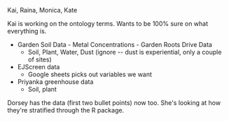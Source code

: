 Kai, Raina, Monica, Kate

Kai is working on the ontology terms. Wants to be 100% sure on what everything is.

* Garden Soil Data - Metal Concentrations - Garden Roots Drive Data
  - Soil, Plant, Water, Dust (ignore -- dust is experiential, only a couple of sites)
* EJScreen data
  - Google sheets picks out variables we want
* Priyanka greenhouse data
  - Soil, plant
  
Dorsey has the data (first two bullet points) now too. She's looking at how they're stratified through the R package.
